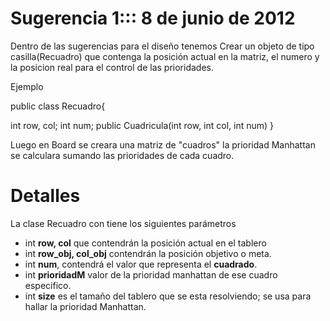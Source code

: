 # Sugerencia 1::: 8 de junio de 2012 #

Dentro de las sugerencias para el diseño tenemos Crear un objeto de tipo casilla(Recuadro) que contenga la posición actual en la matriz, el numero y la posicion real para el control de las prioridades.

Ejemplo

public class Recuadro{

int row, col; int num;
public Cuadricula(int row, int col, int num)
}


Luego en Board se creara una matriz de "cuadros" la prioridad Manhattan se calculara sumando las prioridades de cada cuadro.

# **Detalles** #

La clase Recuadro con tiene los siguientes parámetros
  * int **row, col** que contendrán la posición actual en el tablero
  * int **row\_obj, col\_obj** contendrán la posición objetivo o meta.
  * int **num**, contendrá el valor que representa el **cuadrado**.
  * int **prioridadM** valor de la prioridad manhattan de ese cuadro especifico.
  * int **size** es el tamaño del tablero que se esta resolviendo; se usa para hallar la prioridad Manhattan.
